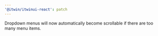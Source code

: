 ```yaml
---
'@itwin/itwinui-react': patch
---
```


Dropdown menus will now automatically become scrollable if there are too many menu items.
